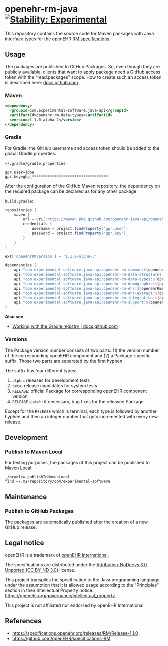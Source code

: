 # openehr-rm-java [![Stability: Experimental](https://masterminds.github.io/stability/experimental.svg)](https://masterminds.github.io/stability/experimental.html)

This repository contains the source code for Maven packages with Java interface types for the openEHR [RM specifications](https://specifications.openehr.org/releases/RM).

## Usage

The packages are published to GitHub Packages.
So, even though they are publicly available, clients that want to apply package need a GitHub access token with the "read:packages" scope.
How to create such an access token is described here: [docs.github.com](https://docs.github.com/en/authentication/keeping-your-account-and-data-secure/creating-a-personal-access-token).

### Maven

```xml
<dependency>
  <groupId>com.experimental-software.java-api</groupId>
  <artifactId>openehr-rm-data-types</artifactId>
  <version>1.1.0-alpha-2</version>
</dependency>
```

### Gradle

For Gradle, the GitHub username and access token should be added to the global Gradle properties.

`~/.gradle/gradle.properties`:

```text
gpr.user=jdoe
gpr.key=ghp_**********************************
```

After the configuration of the GitHub Maven repository, the dependency on the required package can be declared as for any other package.

`build.gradle`:

```groovy
repositories {
    maven {
        url = uri('https://maven.pkg.github.com/openehr-java-api/openehr-rm-java')
        credentials {
            username = project.findProperty('gpr.user')
            password = project.findProperty('gpr.key')
        }
    }
}

ext['openehrRmVersion'] = '1.1.0-alpha-3'

dependencies {
    api "com.experimental-software.java-api:openehr-rm-common:${openehrRmVersion}"
    api "com.experimental-software.java-api:openehr-rm-data-structures:${openehrRmVersion}"
    api "com.experimental-software.java-api:openehr-rm-data-types:${openehrRmVersion}"
    api "com.experimental-software.java-api:openehr-rm-demographic:${openehrRmVersion}"
    api "com.experimental-software.java-api:openehr-rm-ehr:${openehrRmVersion}"
    api "com.experimental-software.java-api:openehr-rm-ehr-extract:${openehrRmVersion}"
    api "com.experimental-software.java-api:openehr-rm-integration:${openehrRmVersion}"
    api "com.experimental-software.java-api:openehr-rm-support:${openehrRmVersion}"
}
```

**Also see**

- [Working with the Gradle registry | docs.github.com](https://docs.github.com/en/packages/working-with-a-github-packages-registry/working-with-the-gradle-registry)

### Versions

The Package version number consists of two parts: (1) the version number of the corresponding openEHR component and (2) a Package-specific suffix. Those two parts are separated by the first hyphen.

The suffix has four different types:

1. `alpha`: releases for development tests
2. `beta`: release candidates for system tests
3. `RELEASE`: official Package for corresponding openEHR component version
4. `RELEASE-patch`: if necessary, bug fixes for the released Package

Except for the `RELEASE` which is terminal, each type is followed by another hyphen and then an integer number that gets incremented with every new release.

## Development

### Publish to Maven Local

For testing purposes, the packages of this project can be published to [Maven Local](https://www.baeldung.com/maven-local-repository).

```
./gradlew publishToMavenLocal
find ~/.m2/repository/com/experimental-software
```

## Maintenance

### Publish to GitHub Packages

The packages are automatically published after the creation of a new GitHub release.

## Legal notice

openEHR is a trademark of [openEHR International](https://openehr.org/about/contacts).

The specifications are distributed under the [Attribution-NoDerivs 3.0 Unported (CC BY-ND 3.0)](https://creativecommons.org/licenses/by-nd/3.0/deed.en_GB) license.

This project transpiles the specification to the Java programming language, under the assumption that it is allowed usage according to the "Principles" section in their Intellectual Property notice: https://openehr.org/governance/intellectual_property.

This project is not affiliated nor endorsed by openEHR International.

## References

- https://specifications.openehr.org/releases/RM/Release-1.1.0
- https://github.com/openEHR/specifications-RM
